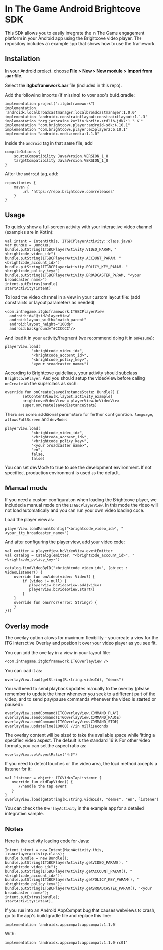 # In The Game Android Brightcove SDK

This SDK allows you to easily integrate the In The Game engagement platform in your Android app using the Brightcove video player.
The repository includes an example app that shows how to use the framework.


## Installation

In your Android project, choose **File > New > New module > Import from .aar file**. 

Select the **itgbcframework.aar** file (included in this repo).

Add the following imports (if missing) to your app's build.gradle:

```
implementation project(":itgbcframework")
implementation 'androidx.localbroadcastmanager:localbroadcastmanager:1.0.0'
implementation 'androidx.constraintlayout:constraintlayout:1.1.3'
implementation "org.jetbrains.kotlin:kotlin-stdlib-jdk7:1.3.61"
implementation "com.brightcove.player:android-sdk:6.10.1"
implementation "com.brightcove.player:exoplayer2:6.10.1"
implementation "androidx.media:media:1.1.0"
```

Inside the `android` tag in that same file, add:

```
compileOptions {
    sourceCompatibility JavaVersion.VERSION_1_8
    targetCompatibility JavaVersion.VERSION_1_8
}
```

After the `android` tag, add:

```
repositories {
    maven {
        url 'https://repo.brightcove.com/releases'
    }
}
```

## Usage

To quickly show a full-screen activity with your interactive video channel (examples are in Kotlin):

```
val intent = Intent(this, ITGBCPlayerActivity::class.java)
var bundle = Bundle()
bundle.putString(ITGBCPlayerActivity.VIDEO_PARAM, "<brightcode_video_id>")
bundle.putString(ITGBCPlayerActivity.ACCOUNT_PARAM, "<brightcode_account_id>")
bundle.putString(ITGBCPlayerActivity.POLICY_KEY_PARAM, "<brightcode_policy_key>")
bundle.putString(ITGBCPlayerActivity.BROADCASTER_PARAM, "<your broadcaster name>")
intent.putExtras(bundle)
startActivity(intent)
```

To load the video channel in a view in your custom layout file: 
(add constraints or layout parameters as needed)

```
<com.inthegame.itgbcframework.ITGBCPlayerView
  android:id="@+id/playerView"
  android:layout_width="match_parent"
  android:layout_height="100dp"
  android:background="#CCCCCC"/>
```

And load it in your activity/fragment (we recommend doing it in `onResume`):

```
playerView.load(
            "<brightcode_video_id>",
            "<brightcode_account_id>",
            "<brightcode_policy_key>",
            "<your broadcaster name>")
```

According to Brightcove guidelines, your activity should subclass `BrightcovePlayer`.
And you should setup the videoView before calling `onCreate` on the superclass as such:
```
override fun onCreate(savedInstanceState: Bundle?) {
        setContentView(R.layout.activity_example)
        brightcoveVideoView = playerView.bcVideoView
        super.onCreate(savedInstanceState)
```

There are some additional parameters for further configuration: `language`, `allowsFullScreen` and `devMode`:

```
playerView.load(
            "<brightcode_video_id>",
            "<brightcode_account_id>",
            "<brightcode_policy_key>",
            "<your broadcaster name>", 
            "en", 
            false,
            false)
```

You can set devMode to true to use the development environment. If not specified, production environment is used as the default. 

## Manual mode

If you need a custom configuration when loading the Brightcove player, we included a manual mode on the `ITGBCPlayerView`. In this mode the video will not load automatically and you can run your own video loading code.

Load the player view as:
```
playerView.loadManualConfig("<brightcode_video_id>", "<your_itg_broadcaster_name>")
```
And after configuring the player view, add your video code:
```
val emitter = playerView.bcVideoView.eventEmitter
val catalog = Catalog(emitter, "<brightcode_account_id>", "<brightcode_policy_key>")

catalog.findVideoByID("<brightcode_video_id>", (object : VideoListener() {
    override fun onVideo(video: Video?) {
        if (video != null) {
           playerView.bcVideoView.add(video)
           playerView.bcVideoView.start()
        }
    }
    override fun onError(error: String?) {
    }
}))
```

## Overlay mode

The overlay option allows for maximum flexibility - you create a view for the ITG interactive Overlay and position it over your video player as you see fit.

You can add the overlay in a view in your layout file:
```
<com.inthegame.itgbcframework.ITGOverlayView />
```

You can load it as:
```
overlayView.load(getString(R.string.videoId), "demos")
```

You will need to send playback updates manually to the overlay
(please remember to update the timer whenever you seek to a different part of the video, and to send play/pause commands whenever the video is started or paused):
```
overlayView.sendCommand(ITGOverlayView.COMMAND_PLAY)
overlayView.sendCommand(ITGOverlayView.COMMAND_PAUSE)
overlayView.sendCommand(ITGOverlayView.COMMAND_STOP)
overlayView.updateTime(10000) //in milliseconds
```

The overlay content will be sized to take the available space while fitting a specified video aspect. The default is the standard 16:9. For other video formats, you can set the aspect ratio as:
```
overlayView.setAspectRatio("4:3")
```

If you need to detect touches on the video area, the load method accepts a listener for it:
```
val listener = object: ITGVideoTapListener {
   override fun didTapVideo() {
      //handle the tap event
   }
}
overlayView.load(getString(R.string.videoId), "demos", "en", listener)
```

You can check the `OverlayActivity` in the example app for a detailed integration sample.


## Notes

Here is the activity loading code for Java:

```
Intent intent = new Intent(MainActivity.this, ITGBCPlayerActivity.class);
Bundle bundle = new Bundle();
bundle.putString(ITGBCPlayerActivity.getVIDEO_PARAM(), "<brightcode_video_id>");
bundle.putString(ITGBCPlayerActivity.getACCOUNT_PARAM(), "<brightcode_account_id>");
bundle.putString(ITGBCPlayerActivity.getPOLICY_KEY_PARAM(), "<brightcode_policy_key>");
bundle.putString(ITGBCPlayerActivity.getBROADCASTER_PARAM(), "<your broadcaster name>");
intent.putExtras(bundle);
startActivity(intent);
```

If you run into an Android AppCompat bug that causes webviews to crash, go to the app's build.gradle file and replace this line:
```
implementation 'androidx.appcompat:appcompat:1.1.0'
```

With:
```
implementation 'androidx.appcompat:appcompat:1.1.0-rc01'
```
